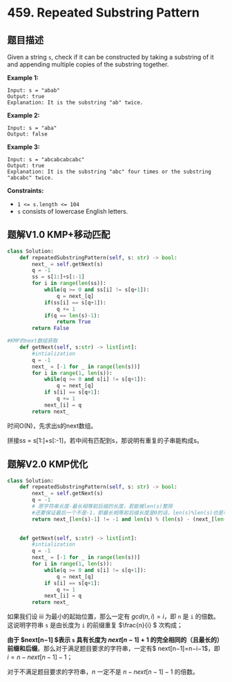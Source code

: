 # 459. Repeated Substring Pattern

## 题目描述

Given a string `s`, check if it can be constructed by taking a substring of it and appending multiple copies of the substring together.

 

**Example 1:**

```
Input: s = "abab"
Output: true
Explanation: It is the substring "ab" twice.
```

**Example 2:**

```
Input: s = "aba"
Output: false
```

**Example 3:**

```
Input: s = "abcabcabcabc"
Output: true
Explanation: It is the substring "abc" four times or the substring "abcabc" twice.
```

 

**Constraints:**

- `1 <= s.length <= 104`
- `s` consists of lowercase English letters.

## 题解V1.0 KMP+移动匹配

```python
class Solution:
    def repeatedSubstringPattern(self, s: str) -> bool:
        next_ = self.getNext(s)
        q = -1
        ss = s[1:]+s[:-1]
        for i in range(len(ss)):
            while(q >= 0 and ss[i] != s[q+1]):
                q = next_[q]
            if(ss[i] == s[q+1]):
                q += 1
            if(q == len(s)-1):
                return True
        return False

#KMP的next数组获取
    def getNext(self, s:str) -> list[int]:
        #intialization
        q = -1
        next_ = [-1 for _ in range(len(s))]
        for i in range(1, len(s)):
            while(q >= 0 and s[i] != s[q+1]):
                q = next_[q]
            if s[i] == s[q+1]:
                q += 1
            next_[i] = q
        return next_
```

时间O(N)，先求出s的next数组。

拼接ss = s[1:]+s[:-1]，若中间有匹配到s，那说明有重复的子串能构成s。



## 题解V2.0 KMP优化

```python
class Solution:
    def repeatedSubstringPattern(self, s: str) -> bool:
        next_ = self.getNext(s)
        q = -1
        # 原字符串长度-最长相等前后缀的长度，若能被len(s)整除
        #还要保证最后一个不是-1，即最长相等前后缀长度是0的话，len(s)%len(s)也是可以整除的
        return next_[len(s)-1] != -1 and len(s) % (len(s) - (next_[len(s)-1]+1)) == 0
            

    def getNext(self, s:str) -> list[int]:
        #intialization
        q = -1
        next_ = [-1 for _ in range(len(s))]
        for i in range(1, len(s)):
            while(q >= 0 and s[i] != s[q+1]):
                q = next_[q]
            if s[i] == s[q+1]:
                q += 1
            next_[i] = q
        return next_
```

如果我们设 iii 为最小的起始位置，那么一定有 $gcd(n,i)=i$，即 `n` 是 `i` 的倍数。这说明字符串 `s` 是由长度为 `i` 的前缀重复 $\frac{n}{i} $ 次构成；

**由于 $next[n−1] $表示 `s` 具有长度为 $next[n−1]+1$ 的完全相同的（且最长的）前缀和后缀**。那么对于满足题目要求的字符串，一定有$ next[n−1]=n−i−1$，即 $i=n−next[n−1]−1$；

对于不满足题目要求的字符串，$n$ 一定不是 $n−next[n−1]−1$ 的倍数。

